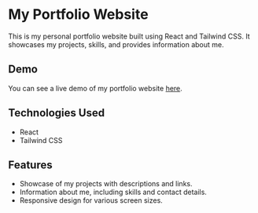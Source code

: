# My Portfolio Website

This is my personal portfolio website built using React and Tailwind CSS. It showcases my projects, skills, and provides information about me.

## Demo

You can see a live demo of my portfolio website [here](https://aqeelhaiderdev.vercel.app/).

## Technologies Used

- React
- Tailwind CSS

## Features

- Showcase of my projects with descriptions and links.
- Information about me, including skills and contact details.
- Responsive design for various screen sizes.
